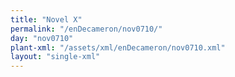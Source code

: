 ```yaml
---
title: "Novel X"
permalink: "/enDecameron/nov0710/"
day: "nov0710"
plant-xml: "/assets/xml/enDecameron/nov0710.xml"
layout: "single-xml"
---
```

